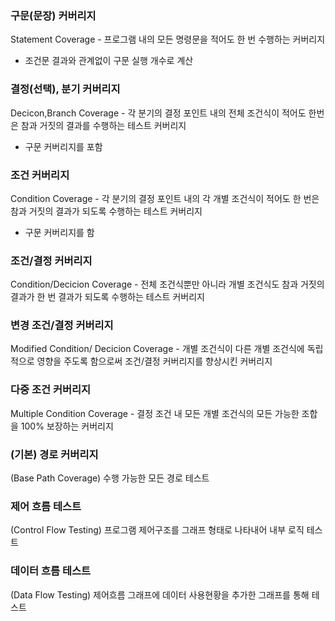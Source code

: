 ### 구문(문장) 커버리지
Statement Coverage	- 프로그램 내의 모든 명령문을 적어도 한 번 수행하는 커버리지
- 조건문 결과와 관계없이 구문 실행 개수로 계산
### 결정(선택), 분기 커버리지
Decicon,Branch Coverage	- 각 분기의 결정 포인트 내의 전체 조건식이 적어도 한번은 참과 거짓의 결과를 수행하는 테스트 커버리지
- 구문 커버리지를 포함
### 조건 커버리지
Condition Coverage	- 각 분기의 결정 포인트 내의 각 개별 조건식이 적어도 한 번은 참과 거짓의 결과가 되도록 수행하는 테스트 커버리지
- 구문 커버리지를 함
### 조건/결정 커버리지
Condition/Decicion Coverage	- 전체 조건식뿐만 아니라 개별 조건식도 참과 거짓의 결과가 한 번 결과가 되도록 수행하는 테스트 커버리지
### 변경 조건/결정 커버리지
Modified Condition/
Decicion Coverage	- 개별 조건식이 다른 개별 조건식에 독립적으로 영향을 주도록 함으로써 조건/결정 커버리지를 향상시킨 커버리지
### 다중 조건 커버리지
Multiple Condition Coverage	- 결정 조건 내 모든 개별 조건식의 모든 가능한 조합을 100% 보장하는 커버리지
### (기본) 경로 커버리지
(Base Path Coverage)	수행 가능한 모든 경로 테스트
### 제어 흐름 테스트
(Control Flow Testing)	프로그램 제어구조를 그래프 형태로 나타내어 내부 로직 테스트
### 데이터 흐름 테스트
(Data Flow Testing)	제어흐름 그래프에 데이터 사용현황을 추가한 그래프를 통해 테스트
